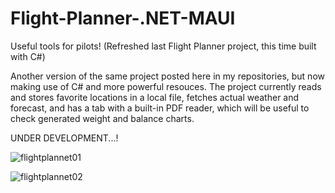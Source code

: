 # Flight-Planner-.NET-MAUI
Useful tools for pilots! (Refreshed last Flight Planner project, this time built with C#)

Another version of the same project posted here in my repositories, but now making use of C# and more powerful resouces.
The project currently reads and stores favorite locations in a local file, fetches actual weather and forecast, and has
a tab with a built-in PDF reader, which will be useful to check generated weight and balance charts.

UNDER DEVELOPMENT...!

![flightplannet01](https://github.com/fabioweck/Flight-Planner-.NET-MAUI/assets/115494238/e6761edd-a7eb-4bef-abbb-49bb80293008)

![flightplannet02](https://github.com/fabioweck/Flight-Planner-.NET-MAUI/assets/115494238/bdeffcbe-9f3a-41f4-9b67-2eabdf74298d)
